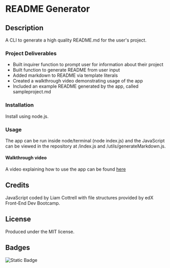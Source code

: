 # README Generator

## Description
A CLI to generate a high quality README.md for the user's project.

### Project Deliverables
- Built inquirer function to prompt user for information about their project
- Built function to generate README from user input
- Added markdown to README via template literals
- Created a walkthrough video demonstrating usage of the app
- Included an example README generated by the app, called sampleproject.md

### Installation
Install using node.js. 

### Usage
The app can be run inside node/terminal (node index.js) and the JavaScript can be viewed in the repository at /index.js and /utils/generateMarkdown.js.

#### Walkthrough video
A video explaining how to use the app can be found [here](https://www.loom.com/share/84d6cff1494f45ac92557c8f815d37b9?sid=3e4394fb-8ea3-45e4-826a-a7a0c39f0d72)

## Credits
JavaScript coded by Liam Cottrell with file structures provided by edX Front-End Dev Bootcamp. 

## License
Produced under the MIT license.

## Badges
![Static Badge](https://img.shields.io/badge/project-complete-brightgreen)

